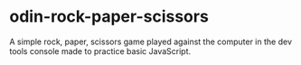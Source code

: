 # odin-rock-paper-scissors

A simple rock, paper, scissors game played against the computer in the dev tools console made to practice basic JavaScript.
